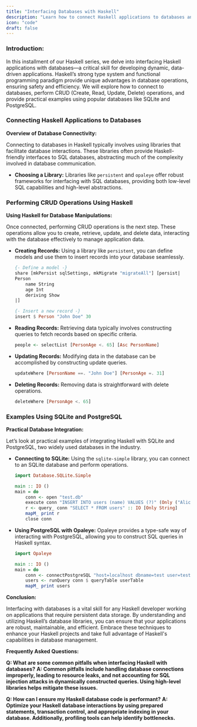 ```yaml
---
title: "Interfacing Databases with Haskell"
description: "Learn how to connect Haskell applications to databases and perform CRUD operations using SQLite and PostgreSQL. This guide provides practical examples to enhance your database management skills in Haskell."
icon: "code"
draft: false
---
```

### Introduction:
In this installment of our Haskell series, we delve into interfacing Haskell applications with databases—a critical skill for developing dynamic, data-driven applications. Haskell’s strong type system and functional programming paradigm provide unique advantages in database operations, ensuring safety and efficiency. We will explore how to connect to databases, perform CRUD (Create, Read, Update, Delete) operations, and provide practical examples using popular databases like SQLite and PostgreSQL.

### Connecting Haskell Applications to Databases

**Overview of Database Connectivity:**

Connecting to databases in Haskell typically involves using libraries that facilitate database interactions. These libraries often provide Haskell-friendly interfaces to SQL databases, abstracting much of the complexity involved in database communication.

- **Choosing a Library:**
  Libraries like `persistent` and `opaleye` offer robust frameworks for interfacing with SQL databases, providing both low-level SQL capabilities and high-level abstractions.

### Performing CRUD Operations Using Haskell

**Using Haskell for Database Manipulations:**

Once connected, performing CRUD operations is the next step. These operations allow you to create, retrieve, update, and delete data, interacting with the database effectively to manage application data.

- **Creating Records:**
  Using a library like `persistent`, you can define models and use them to insert records into your database seamlessly.

  ```haskell
  {- Define a model -}
  share [mkPersist sqlSettings, mkMigrate "migrateAll"] [persist|
  Person
      name String
      age Int
      deriving Show
  |]

  {- Insert a new record -}
  insert $ Person "John Doe" 30
  ```

- **Reading Records:**
  Retrieving data typically involves constructing queries to fetch records based on specific criteria.

  ```haskell
  people <- selectList [PersonAge <. 65] [Asc PersonName]
  ```

- **Updating Records:**
  Modifying data in the database can be accomplished by constructing update queries.

  ```haskell
  updateWhere [PersonName ==. "John Doe"] [PersonAge =. 31]
  ```

- **Deleting Records:**
  Removing data is straightforward with delete operations.

  ```haskell
  deleteWhere [PersonAge <. 65]
  ```

### Examples Using SQLite and PostgreSQL

**Practical Database Integration:**

Let’s look at practical examples of integrating Haskell with SQLite and PostgreSQL, two widely used databases in the industry.

- **Connecting to SQLite:**
  Using the `sqlite-simple` library, you can connect to an SQLite database and perform operations.

  ```haskell
  import Database.SQLite.Simple

  main :: IO ()
  main = do
      conn <- open "test.db"
      execute conn "INSERT INTO users (name) VALUES (?)" (Only ("Alice" :: String))
      r <- query_ conn "SELECT * FROM users" :: IO [Only String]
      mapM_ print r
      close conn
  ```

- **Using PostgreSQL with Opaleye:**
  Opaleye provides a type-safe way of interacting with PostgreSQL, allowing you to construct SQL queries in Haskell syntax.

  ```haskell
  import Opaleye

  main :: IO ()
  main = do
      conn <- connectPostgreSQL "host=localhost dbname=test user=test"
      users <- runQuery conn $ queryTable userTable
      mapM_ print users
  ```

**Conclusion:**

Interfacing with databases is a vital skill for any Haskell developer working on applications that require persistent data storage. By understanding and utilizing Haskell’s database libraries, you can ensure that your applications are robust, maintainable, and efficient. Embrace these techniques to enhance your Haskell projects and take full advantage of Haskell's capabilities in database management.

**Frequently Asked Questions:**

**Q: What are some common pitfalls when interfacing Haskell with databases?**
**A: Common pitfalls include handling database connections improperly, leading to resource leaks, and not accounting for SQL injection attacks in dynamically constructed queries. Using high-level libraries helps mitigate these issues.**

**Q: How can I ensure my Haskell database code is performant?**
**A: Optimize your Haskell database interactions by using prepared statements, transaction control, and appropriate indexing in your database. Additionally, profiling tools can help identify bottlenecks.**

